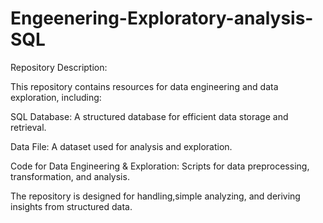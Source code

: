 # Engeenering-Exploratory-analysis-SQL


Repository Description:

This repository contains resources for data engineering and data exploration, including:

SQL Database: A structured database for efficient data storage and retrieval.

Data File: A dataset used for analysis and exploration.

Code for Data Engineering & Exploration: Scripts for data preprocessing, transformation, and analysis.

The repository is designed for handling,simple analyzing, and deriving insights from structured data.
